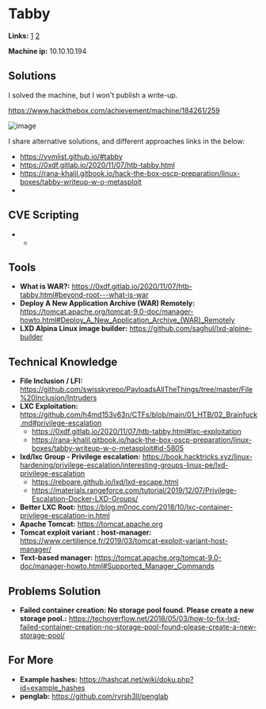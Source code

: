 # Tabby 

**Links:** [1](https://www.hackthebox.com/machines/Tabby)  [2](https://app.hackthebox.com/machines/Tabby)

**Machine ip:** 10.10.10.194


## Solutions
I solved the machine, but I won't publish a write-up.

https://www.hackthebox.com/achievement/machine/184261/259

![image](https://github.com/h4md153v63n/CTFs/assets/5091265/680622a9-6627-4d8c-8ed2-c7ae4a5e1813)

I share alternative solutions, and different approaches links in the below:
+ https://vvmlist.github.io/#tabby
+ https://0xdf.gitlab.io/2020/11/07/htb-tabby.html
+ https://rana-khalil.gitbook.io/hack-the-box-oscp-preparation/linux-boxes/tabby-writeup-w-o-metasploit
+ 


## CVE Scripting
+ - 


## Tools
+ **What is WAR?:** https://0xdf.gitlab.io/2020/11/07/htb-tabby.html#beyond-root---what-is-war
+ **Deploy A New Application Archive (WAR) Remotely:** https://tomcat.apache.org/tomcat-9.0-doc/manager-howto.html#Deploy_A_New_Application_Archive_(WAR)_Remotely
+ **LXD Alpina Linux image builder:** https://github.com/saghul/lxd-alpine-builder


## Technical Knowledge
+ **File Inclusion / LFI:** https://github.com/swisskyrepo/PayloadsAllTheThings/tree/master/File%20Inclusion/Intruders
+ **LXC Exploitation:** https://github.com/h4md153v63n/CTFs/blob/main/01_HTB/02_Brainfuck.md#privilege-escalation
  + https://0xdf.gitlab.io/2020/11/07/htb-tabby.html#lxc-exploitation
  + https://rana-khalil.gitbook.io/hack-the-box-oscp-preparation/linux-boxes/tabby-writeup-w-o-metasploit#id-5805
+ **lxd/lxc Group - Privilege escalation:** https://book.hacktricks.xyz/linux-hardening/privilege-escalation/interesting-groups-linux-pe/lxd-privilege-escalation
  + https://reboare.github.io/lxd/lxd-escape.html
  + https://materials.rangeforce.com/tutorial/2019/12/07/Privilege-Escalation-Docker-LXD-Groups/
+ **Better LXC Root:** https://blog.m0noc.com/2018/10/lxc-container-privilege-escalation-in.html
+ **Apache Tomcat:** https://tomcat.apache.org
+ **Tomcat exploit variant : host-manager:** https://www.certilience.fr/2019/03/tomcat-exploit-variant-host-manager/
+ **Text-based manager:** https://tomcat.apache.org/tomcat-9.0-doc/manager-howto.html#Supported_Manager_Commands


## Problems Solution
+ **Failed container creation: No storage pool found. Please create a new storage pool.:** https://techoverflow.net/2018/05/03/how-to-fix-lxd-failed-container-creation-no-storage-pool-found-please-create-a-new-storage-pool/


## For More
+ **Example hashes:** https://hashcat.net/wiki/doku.php?id=example_hashes
+ **penglab:** https://github.com/rvrsh3ll/penglab
